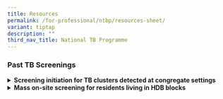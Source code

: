 ```yaml
---
title: Resources
permalink: /for-professional/ntbp/resources-sheet/
variant: tiptap
description: ""
third_nav_title: National TB Programme
---
```

<h3>Past TB Screenings</h3>
<div data-type="detailGroup" class="isomer-accordion isomer-accordion-white">
<details class="isomer-details">
<summary><strong>Screening initiation for TB clusters detected at congregate settings</strong>
</summary>
<div data-type="detailsContent" class="isomer-details-content">
<p>In 2021, two separate clusters of TB involving 18 people who visited the
Bedok Singapore Pools betting outlet were identified. No common links were
found between them other than that they all frequented the Bedok centre
over periods ranging from months to years and spent prolonged stretches
there. As a precaution, patrons who visited the betting centre between
12 Feb 2020 and 25 Mar 2020 were contacted for screening. Voluntary screening
was also offered to patrons who spent prolonged period of cumulative days
at the betting centre between 2018 and 25 Mar 2020.</p>
<p></p>
<p>Read more about the incidence <a href="https://www.straitstimes.com/singapore/two-new-tuberculosis-clusters-in-bedok-found-involving-18-people-who-visited-singapore" rel="noopener noreferrer nofollow" target="_blank">here</a>.</p>
<p></p>
<p>In 2016, a pre-school in Bukit Batok screened children and staff for TB
after a teacher was diagnosed with the disease. The centre had 104 pre-school
children aged between two months and six. Screening was conducted on two
separate days. 80 children who were younger and more vulnerable were screened
on the first day, while the rest were screened on another day. The centre’s
staff were also screened.</p>
<p></p>
<p>Read more about the incidence <a href="https://www.straitstimes.com/singapore/pre-schoolers-screened-for-tb-at-bukit-batok-centre" rel="noopener noreferrer nofollow" target="_blank">here</a>.</p>
</div>
</details>
<details class="isomer-details">
<summary><strong>Mass on-site screening for residents living in HDB blocks</strong>
</summary>
<div data-type="detailsContent" class="isomer-details-content">
<p>In 2022, a TB cluster involving seven people staying at Block 2, Jalan
Bukit Merah was identified. Genetic analysis revealed that all seven cases
had similar genetic make-up, suggesting that they were linked by spread
from one or more common sources. Investigations into the cases did not
reveal any common links, other than they lived in the same block. Mandatory
screening for residents of the block was carried out, following an earlier
voluntary screening where about 170 people were tested positive for TB.</p>
<p></p>
<p>Read more about the incidence <a href="https://www.channelnewsasia.com/singapore/tuberculosis-screening-2-jalan-bukit-merah-about-170-test-positive-2769186" rel="noopener noreferrer nofollow" target="_blank">here</a>.</p>
<p></p>
<p>In 2016, a cluster of six multi-drug resistant TB (MDRTB) cases were detected
in a block in Ang Mo Kio. Other than the three patients living in the same
unit, the rest did not know or did not interact with one another. Residents
of the block were offered voluntary screening.</p>
<p></p>
<p>Read more about the incidence <a href="https://www.straitstimes.com/singapore/majority-at-amk-block-where-tb-cases-were-found-tested-negative-two-more-possible-cases" rel="noopener noreferrer nofollow" target="_blank">here</a>.</p>
<p></p>
<p>In 2020, a TB cluster involving four people was detected at a HDB block
in Hougang. The four cases had similar genetic make-up and investigations
into the cases did not reveal any common links, other than they lived in
the same blocks. Current and former residents of the block were offered
voluntary screening.</p>
<p></p>
<p>Read more about the incidence <a href="https://www.straitstimes.com/singapore/health/moh-to-offer-tuberculosis-screening-to-block-174d-hougang-ave-1-residents-after" rel="noopener noreferrer nofollow" target="_blank">here</a>.</p>
</div>
</details>
</div>
<p></p>